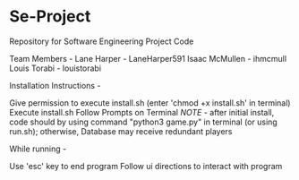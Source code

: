 # Se-Project
Repository for Software Engineering Project Code

Team Members - 
  Lane Harper - LaneHarper591
  Isaac McMullen - ihmcmull
  Louis Torabi - louistorabi

  Installation Instructions - 

Give permission to execute install.sh (enter 'chmod +x install.sh' in terminal)
Execute install.sh
Follow Prompts on Terminal
*NOTE* - after initial install, code should by using command "python3 game.py" in terminal (or using run.sh); otherwise, Database may receive redundant players 

  While running - 

Use 'esc' key to end program
Follow ui directions to interact with program
